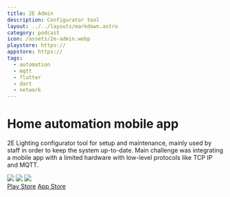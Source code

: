 ```yaml
---
title: 2E Admin
description: Configurator tool
layout: ../../layouts/markdown.astro
category: podcast
icon: /assets/2e-admin.webp
playstore: https://
appstore: https://
tags: 
  - automation
  - mqtt
  - flutter
  - dart
  - network
---
```


# Home automation mobile app

2E Lighting configurator tool for setup and maintenance, mainly used by staff in order to keep the system up-to-date. Main challenge was integrating a mobile app with a limited hardware with low-level protocols like TCP IP and MQTT.

<div class="grid grid-cols-1 md:grid-cols-2 gap-4">
  <img src="/assets/2e-2.webp">
  <img src="/assets/2e-3.webp">
  <img src="/assets/2e-4.webp">
</div>

<div class="flex flex-col">
  <a href="https://play.google.com/store/apps/details?id=br.com.disac.admin" target="_blank">Play Store</a>
  <a href="https://apps.apple.com/br/app/2e-admin-2-2/id1492100155" target="_blank">App Store</a>
</div>